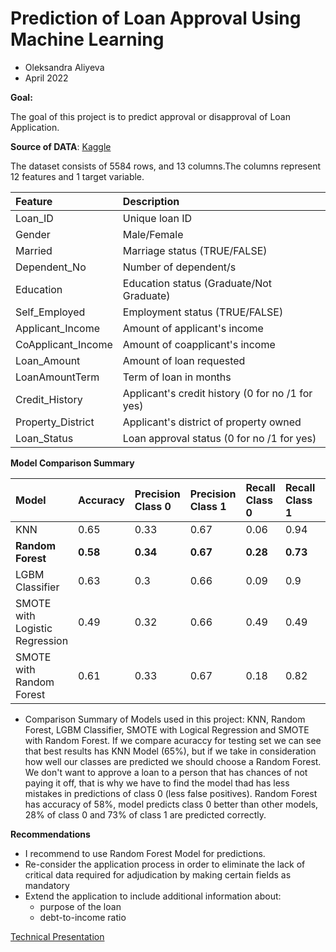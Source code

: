 # **Prediction of Loan Approval Using Machine Learning**

* Oleksandra Aliyeva
* April 2022

**Goal:**

The goal of this project is to predict approval or disapproval of Loan Application.

**Source of DATA**: [Kaggle](https://www.kaggle.com/datasets/vikramkumar001/partial-bank-loan-dataset)


The dataset consists of 5584 rows, and 13 columns.The columns represent 12 features and 1 target variable.

| Feature            | Description        
| :------------------|:-----------------------------------------------| 
| Loan_ID            |Unique loan ID                                  | 
| Gender             |Male/Female                                     |  
| Married            |Marriage status (TRUE/FALSE)                    | 
| Dependent_No       |Number of dependent/s                           | 
| Education          |Education status (Graduate/Not Graduate)        |  
| Self_Employed      |Employment status (TRUE/FALSE)                  | 
| Applicant_Income   |Amount of applicant's income                    | 
| CoApplicant_Income |Amount of coapplicant's income                  |  
| Loan_Amount        |Amount of loan requested                        | 
| LoanAmountTerm     |Term of loan in months                          | 
| Credit_History     |Applicant's credit history (0 for no /1 for yes)|  
| Property_District  |Applicant's district of property owned          | 
| Loan_Status        |Loan approval status (0 for no /1 for yes)      | 

**Model Comparison Summary**

| Model                         | Accuracy   |Precision Class 0|Precision Class 1 |Recall  Class 0|Recall  Class 1 |F1 Class 0 |F1 Class 1    |
|:------------------------------|:-----------|:----------------|:-----------------|:--------------|:---------------|:----------|:-------------|
|KNN                            |0.65        |0.33             |0.67              |0.06           |0.94            |0.1        |0.78          | 
|**Random Forest**              |**0.58**    |**0.34**         |**0.67**          |**0.28**       |**0.73**        |**0.31**   |**0.7**       | 
|LGBM Classifier                |0.63        |0.3              |0.66              |0.09           |0.9             |0.14       |0.76          |
|SMOTE with Logistic Regression |0.49        |0.32             |0.66              |0.49           |0.49            |0.39       |0.56          | 
|SMOTE with Random Forest       |0.61        |0.33             |0.67              |0.18           |0.82            |0.23       |0.74          |

* Comparison Summary of Models used in this project: KNN, Random Forest, LGBM Classifier, SMOTE with Logical Regression and SMOTE with Random Forest. If we compare acuraccy for testing set we can see that best results has KNN Model (65%), but if we take in consideration how well our classes are predicted we should choose a Random Forest. We don't want to approve a loan to a person that has chances of not paying it off, that is why we have to find the model thad has less mistakes in predictions of class 0 (less false positives). Random Forest has accuracy of 58%, model predicts class 0 better than other models, 28% of class 0 and 73% of class 1 are predicted correctly. 

**Recommendations**

* I recommend to use Random Forest Model for predictions. 
* Re-consider the application process in order to eliminate the lack of critical data required for adjudication by making certain fields as mandatory
* Extend the application to include additional information about:
  * purpose of the loan
  * debt-to-income ratio


[Technical Presentation](https://github.com/AliyevaO/Loan/blob/main/Technical%20Presentation%20Loan%20Prediction)
